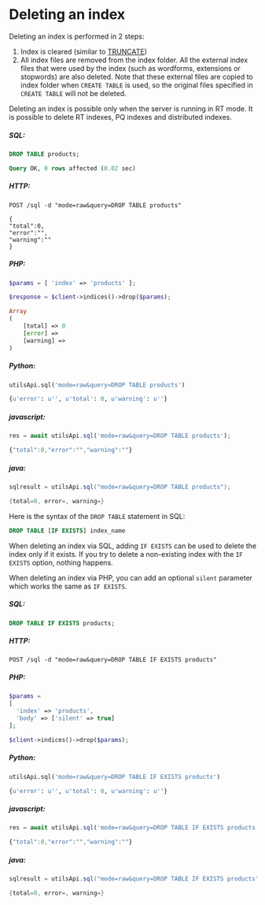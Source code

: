 # Deleting an index

<!-- example drop -->

Deleting an index is performed in 2 steps:
1. Index is cleared (similar to [TRUNCATE](Emptying_an_index.md))
2. All index files are removed from the index folder. All the external index files that were used by the index (such as wordforms, extensions or stopwords) are also deleted. Note that these external files are copied to index folder when `CREATE TABLE` is used, so the original files specified in `CREATE TABLE` will not be deleted.

Deleting an index is possible only when the server is running in RT mode. It is possible to delete RT indexes, PQ indexes and distributed indexes.

<!-- intro -->
##### SQL:
<!-- request SQL -->

```sql
DROP TABLE products;
```
<!-- response -->

```sql
Query OK, 0 rows affected (0.02 sec)
```

<!-- intro -->
##### HTTP:

<!-- request HTTP -->

```http
POST /sql -d "mode=raw&query=DROP TABLE products"
```

<!-- response HTTP -->
```http
{
"total":0,
"error":"",
"warning":""
}
```

<!-- intro -->
##### PHP:

<!-- request PHP -->

```php
$params = [ 'index' => 'products' ];

$response = $client->indices()->drop($params);
```

<!-- response PHP -->
```php
Array
(
    [total] => 0
    [error] =>
    [warning] =>
)

```
<!-- intro -->
##### Python:

<!-- request Python -->

```python
utilsApi.sql('mode=raw&query=DROP TABLE products')
```

<!-- response Python -->
```python
{u'error': u'', u'total': 0, u'warning': u''}
```
<!-- intro -->
##### javascript:

<!-- request javascript -->

```javascript
res = await utilsApi.sql('mode=raw&query=DROP TABLE products');
```

<!-- response javascript -->
```javascript
{"total":0,"error":"","warning":""}
```
<!-- intro -->
##### java:

<!-- request Java -->

```java
sqlresult = utilsApi.sql("mode=raw&query=DROP TABLE products");
```

<!-- response Java -->
```java
{total=0, error=, warning=}
```
<!-- end -->

Here is the syntax of the `DROP TABLE` statement in SQL:

```sql
DROP TABLE [IF EXISTS] index_name
```

<!-- example drop-if-exists -->

When deleting an index via SQL, adding `IF EXISTS` can be used to delete the index only if it exists. If you try to delete a non-existing index with the `IF EXISTS` option, nothing happens.

When deleting an index via PHP, you can add an optional `silent` parameter which works the same as `IF EXISTS`.

<!-- intro -->
##### SQL:
<!-- request SQL -->

```sql
DROP TABLE IF EXISTS products;
```

<!-- intro -->
##### HTTP:

<!-- request HTTP -->

```http
POST /sql -d "mode=raw&query=DROP TABLE IF EXISTS products"
```

<!-- intro -->
##### PHP:

<!-- request PHP -->

```php
$params =
[
  'index' => 'products',
  'body' => ['silent' => true]
];

$client->indices()->drop($params);
```
<!-- intro -->
##### Python:

<!-- request Python -->

```python
utilsApi.sql('mode=raw&query=DROP TABLE IF EXISTS products')
```

<!-- response Python -->
```python
{u'error': u'', u'total': 0, u'warning': u''}
```
<!-- intro -->
##### javascript:

<!-- request javascript -->

```javascript
res = await utilsApi.sql('mode=raw&query=DROP TABLE IF EXISTS products');
```

<!-- response javascript -->
```javascript
{"total":0,"error":"","warning":""}
```
<!-- intro -->
##### java:

<!-- request Java -->

```java
sqlresult = utilsApi.sql("mode=raw&query=DROP TABLE IF EXISTS products");
```

<!-- response Java -->
```java
{total=0, error=, warning=}
```

<!-- end -->
